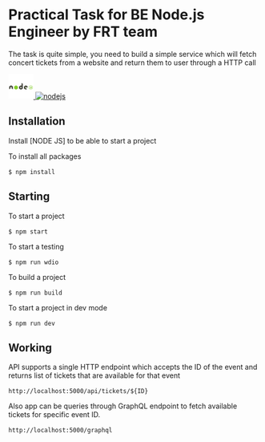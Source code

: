 # Practical Task for BE Node.js Engineer by FRT team
The task is quite simple, you need to build a simple service which will fetch concert tickets from a website and return them to user through a HTTP call

<p>
    <a href="https://nodejs.org" target="_blank" rel="noreferrer">
        <img src="https://raw.githubusercontent.com/devicons/devicon/master/icons/nodejs/nodejs-original-wordmark.svg" alt="nodejs" width="50" height="50"/>
    </a>
    <a href="https://www.typescriptlang.org/" target="_blank" rel="noreferrer">
        <img src="https://github.com/get-icon/geticon/raw/master/icons/typescript-icon.svg" alt="nodejs" width="50" height="50"/>
    </a>
</p>


Installation
------------
Install [NODE JS] to be able to start a project

To install all packages
```
$ npm install
```

Starting
------------
To start a project
```
$ npm start
```
To start a testing
```
$ npm run wdio
```
To build a project
```
$ npm run build
```
To start a project in dev mode
```
$ npm run dev
```

Working
------------
API supports a single HTTP endpoint which accepts the ID of the event and returns list of tickets that are available for that event
```
http://localhost:5000/api/tickets/${ID}
```
Also app can be queries through GraphQL endpoint to fetch available tickets for specific event ID.
```
http://localhost:5000/graphql
```

